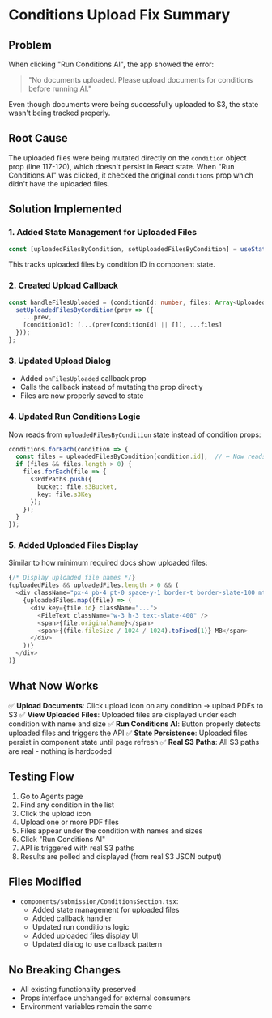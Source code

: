 # Conditions Upload Fix Summary

## Problem
When clicking "Run Conditions AI", the app showed the error:
> "No documents uploaded. Please upload documents for conditions before running AI."

Even though documents were being successfully uploaded to S3, the state wasn't being tracked properly.

## Root Cause
The uploaded files were being mutated directly on the `condition` object prop (line 117-120), which doesn't persist in React state. When "Run Conditions AI" was clicked, it checked the original `conditions` prop which didn't have the uploaded files.

## Solution Implemented

### 1. Added State Management for Uploaded Files
```typescript
const [uploadedFilesByCondition, setUploadedFilesByCondition] = useState<Record<number, Array<UploadedFile>>>({});
```

This tracks uploaded files by condition ID in component state.

### 2. Created Upload Callback
```typescript
const handleFilesUploaded = (conditionId: number, files: Array<UploadedFile>) => {
  setUploadedFilesByCondition(prev => ({
    ...prev,
    [conditionId]: [...(prev[conditionId] || []), ...files]
  }));
};
```

### 3. Updated Upload Dialog
- Added `onFilesUploaded` callback prop
- Calls the callback instead of mutating the prop directly
- Files are now properly saved to state

### 4. Updated Run Conditions Logic
Now reads from `uploadedFilesByCondition` state instead of condition props:

```typescript
conditions.forEach(condition => {
  const files = uploadedFilesByCondition[condition.id];  // ← Now reads from state!
  if (files && files.length > 0) {
    files.forEach(file => {
      s3PdfPaths.push({
        bucket: file.s3Bucket,
        key: file.s3Key
      });
    });
  }
});
```

### 5. Added Uploaded Files Display
Similar to how minimum required docs show uploaded files:

```typescript
{/* Display uploaded file names */}
{uploadedFiles && uploadedFiles.length > 0 && (
  <div className="px-4 pb-4 pt-0 space-y-1 border-t border-slate-100 mt-2">
    {uploadedFiles.map((file) => (
      <div key={file.id} className="...">
        <FileText className="w-3 h-3 text-slate-400" />
        <span>{file.originalName}</span>
        <span>{(file.fileSize / 1024 / 1024).toFixed(1)} MB</span>
      </div>
    ))}
  </div>
)}
```

## What Now Works

✅ **Upload Documents**: Click upload icon on any condition → upload PDFs to S3
✅ **View Uploaded Files**: Uploaded files are displayed under each condition with name and size
✅ **Run Conditions AI**: Button properly detects uploaded files and triggers the API
✅ **State Persistence**: Uploaded files persist in component state until page refresh
✅ **Real S3 Paths**: All S3 paths are real - nothing is hardcoded

## Testing Flow

1. Go to Agents page
2. Find any condition in the list
3. Click the upload icon
4. Upload one or more PDF files
5. Files appear under the condition with names and sizes
6. Click "Run Conditions AI"
7. API is triggered with real S3 paths
8. Results are polled and displayed (from real S3 JSON output)

## Files Modified

- `components/submission/ConditionsSection.tsx`: 
  - Added state management for uploaded files
  - Added callback handler
  - Updated run conditions logic
  - Added uploaded files display UI
  - Updated dialog to use callback pattern

## No Breaking Changes

- All existing functionality preserved
- Props interface unchanged for external consumers
- Environment variables remain the same

